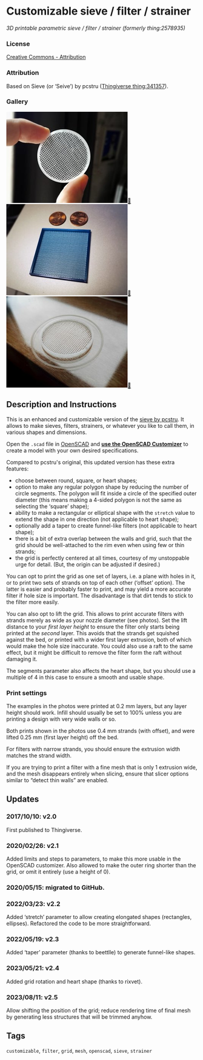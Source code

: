 # Customizable sieve / filter / strainer
*3D printable parametric sieve / filter / strainer (formerly thing:2578935)*

### License
[Creative Commons - Attribution](https://creativecommons.org/licenses/by/4.0/)

### Attribution
Based on Sieve (or ‘Seive’) by pcstru ([Thingiverse thing:341357](https://www.thingiverse.com/thing:341357)).

### Gallery

![Photo 1](thumbs/filter0.jpg)[🔎](images/filter0.jpg) ![Comparison](thumbs/filter1.jpg)[🔎](images/filter1.jpg) ![Photo 2](thumbs/filter2.jpg)[🔎](images/filter2.jpg)


## Description and Instructions

This is an enhanced and customizable version of the [sieve by pcstru](https://www.thingiverse.com/thing:341357). It allows to make sieves, filters, strainers, or whatever you like to call them, in various shapes and dimensions.

Open the `.scad` file in [OpenSCAD](https://www.openscad.org/) and **[use the OpenSCAD Customizer](https://www.dr-lex.be/3d-printing/customizer.html)** to create a model with your own desired specifications.

Compared to pcstru's original, this updated version has these extra features:
* choose between round, square, or heart shapes;
* option to make any regular polygon shape by reducing the number of circle segments. The polygon will fit inside a circle of the specified outer diameter (this means making a 4-sided polygon is not the same as selecting the ‘square’ shape);
* ability to make a rectangular or elliptical shape with the `stretch` value to extend the shape in one direction (not applicable to heart shape);
* optionally add a taper to create funnel-like filters (not applicable to heart shape);
* there is a bit of extra overlap between the walls and grid, such that the grid should be well-attached to the rim even when using few or thin strands;
* the grid is perfectly centered at all times, courtesy of my unstoppable urge for detail. (But, the origin can be adjusted if desired.)

You can opt to print the grid as one set of layers, i.e. a plane with holes in it, or to print two sets of strands on top of each other (‘offset’ option). The latter is easier and probably faster to print, and may yield a more accurate filter if hole size is important. The disadvantage is that dirt tends to stick to the filter more easily.

You can also opt to lift the grid. This allows to print accurate filters with strands merely as wide as your nozzle diameter (see photos). Set the lift distance to your *first layer height* to ensure the filter only starts being printed at the *second* layer. This avoids that the strands get squished against the bed, or printed with a wider first layer extrusion, both of which would make the hole size inaccurate. You could also use a raft to the same effect, but it might be difficult to remove the filter form the raft without damaging it.

The segments parameter also affects the heart shape, but you should use a multiple of 4 in this case to ensure a smooth and usable shape.


### Print settings

The examples in the photos were printed at 0.2 mm layers, but any layer height should work. Infill should usually be set to 100% unless you are printing a design with very wide walls or so.

Both prints shown in the photos use 0.4 mm strands (with offset), and were lifted 0.25 mm (first layer height) off the bed.

For filters with narrow strands, you should ensure the extrusion width matches the strand width.

If you are trying to print a filter with a fine mesh that is only 1 extrusion wide, and the mesh disappears entirely when slicing, ensure that slicer options similar to “detect thin walls” are enabled.


## Updates

### 2017/10/10: v2.0

First published to Thingiverse.

### 2020/02/26: v2.1

Added limits and steps to parameters, to make this more usable in the OpenSCAD customizer.
Also allowed to make the outer ring shorter than the grid, or omit it entirely (use a height of 0).

### 2020/05/15: migrated to GitHub.

### 2022/03/23: v2.2

Added ‘stretch’ parameter to allow creating elongated shapes (rectangles, ellipses). Refactored the code to be more straightforward.

### 2022/05/19: v2.3

Added ‘taper’ parameter (thanks to beettlle) to generate funnel-like shapes.

### 2023/05/21: v2.4

Added grid rotation and heart shape (thanks to rixvet).

### 2023/08/11: v2.5

Allow shifting the position of the grid; reduce rendering time of final mesh by generating less structures that will be trimmed anyhow.


## Tags
`customizable`, `filter`, `grid`, `mesh`, `openscad`, `sieve`, `strainer`

